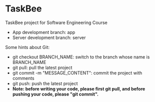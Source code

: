 # TaskBee
TaskBee project for Software Engineering Course

* App development branch: app
* Server development branch: server



Some hints about Git:

* git checkout BRANCH_NAME: switch to the branch whose name is BRANCH_NAME
* git pull: pull the latest project
* git commit -m "MESSAGE_CONTENT": commit the project with comments
* git push: push the latest project
* **Note: before writing your code, please first git pull, and before pushing your code, please "git commit".**

